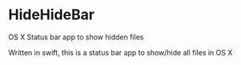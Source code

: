 # HideHideBar
OS X Status bar app to show hidden files

Written in swift, this is a status bar app to show/hide all files in OS X
